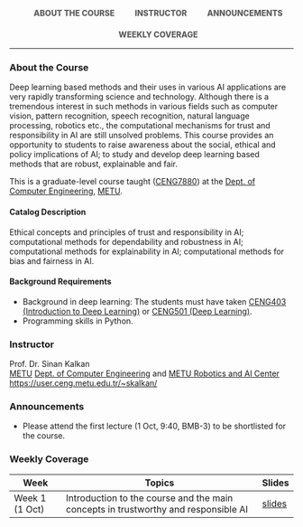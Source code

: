 <!-- Graduate Course on Trustworthy and Responsible AI (CENG7880 - METU Dept. of Computer Eng.)-->

<style>
.aS {
  display: block;
  list-style-type: disc;
  margin-left: 15px;
  margin-right: 15px;
  float: left;
  
}

.divS{
  display: block;
  list-style-type: disc;
  overflow: auto;
  padding-left: 60px;
  padding-right: 60px;
  margin:auto;
}

/* By Dominik Biedebach @domobch */

/* NAVIGATION */
nav {
  width: 100%;
  margin: 0 auto;
  padding: auto;
}

/* By Dominik Biedebach @domobch */
nav ul {
  list-style: none;
  text-align: center;
}
nav ul li {
  display: inline-block;
}
nav ul li a {
  display: block;
  padding: 1px;
  text-decoration: none;
  color: #5d5d5d;
  font-weight: 800;
  text-transform: uppercase;
  margin: 1px 1px;
  margin-top: 15px;
}
nav ul li a,
nav ul li a:after,
nav ul li a:before {
  transition: all .5s;
}
nav ul li a:hover {
  color: #555;
}

/* By Dominik Biedebach @domobch */


/* stroke */
nav.stroke ul li a,
nav.fill ul li a {
  position: relative;
}
nav.stroke ul li a:after,
nav.fill ul li a:after {
  position: absolute;
  bottom: 0;
  left: 0;
  right: 0;
  margin: auto;
  width: 0%;
  content: '.';
  color: transparent;
  background: #333;
  height: 1px;
}
nav.stroke ul li a:hover:after {
  width: 100%;
}

nav.fill ul li a {
  transition: all 2s;
}


}
</style>


  <nav class="stroke">
    <ul>
      <li><a class="aS" href="#about">About the Course</a></li>
      <li><a class="aS" href="#instructor">Instructor</a></li>
      <li><a class="aS" href="#announcements">Announcements</a></li>
      <li><a class="aS" href="#weeklycoverage">Weekly Coverage</a></li>
    </ul>
  </nav>


------

### <tag id="about">About the Course</tag>

Deep learning based methods and their uses in various AI applications are very rapidly transforming science and technology. Although there is a tremendous interest in such methods in various fields such as computer vision, pattern recognition, speech recognition, natural language processing, robotics etc., the computational mechanisms for trust and responsibility in AI are still unsolved problems. This course provides an opportunity to students to raise awareness about the social, ethical and policy implications of AI; to study and develop deep learning based methods that are robust, explainable and fair.

This is a graduate-level course taught (<a href="https://catalog.metu.edu.tr/course.php?prog=571&course_code=5717880">CENG7880</a>) at the <a href="https://ceng.metu.edu.tr">Dept. of Computer Engineering</a>, <a href="https://metu.edu.tr">METU</a>. 

#### Catalog Description

Ethical concepts and principles of trust and responsibility in AI; computational methods for dependability and robustness in AI; computational methods for explainability in AI; computational methods for bias and fairness in AI.

#### Background Requirements

* Background in deep learning: The students must have taken <a href="https://catalog.metu.edu.tr/course.php?prog=571&course_code=5710403">CENG403 (Introduction to Deep Learning)</a> or <a href="https://catalog.metu.edu.tr/course.php?prog=571&course_code=5710501">CENG501 (Deep Learning)</a>.
* Programming skills in Python.

### <tag id="instructor">Instructor</tag> 

Prof. Dr. Sinan Kalkan<br>
<a href="https://metu.edu.tr">METU</a> <a href="https://ceng.metu.edu.tr">Dept. of Computer Engineering</a> and <a href="https://romer.metu.edu.tr">METU Robotics and AI Center</a><br>
<a href="https://user.ceng.metu.edu.tr/~skalkan/">https://user.ceng.metu.edu.tr/~skalkan/</a>

### <tag id=announcements>Announcements</tag> 

* Please attend the first lecture (1 Oct, 9:40, BMB-3) to be shortlisted for the course.

### <tag id=weeklycoverage>Weekly Coverage</tag> 

| Week  | Topics | Slides | 
| ------------- | ------------- |  ------------- |
| Week 1 (1 Oct)  | Introduction to the course and the main concepts in trustworthy and responsible AI  | <a href="./slides/CENG7880_week1.pdf">slides</a> |

